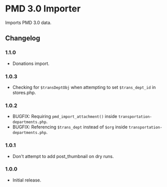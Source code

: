 # PMD 3.0 Importer

Imports PMD 3.0 data.

## Changelog

### 1.1.0

- Donations import.

### 1.0.3

- Checking for `$transDeptObj` when attempting to set `$trans_dept_id` in stores.php.

### 1.0.2

- BUGFIX: Requiring `pmd_import_attachment()` inside `transportation-departments.php`.
- BUGFIX: Referencing `$trans_dept` instead of `$org` inside `transportation-departments.php`.

### 1.0.1

- Don't attempt to add post_thumbnail on dry runs.

### 1.0.0

- Initial release.